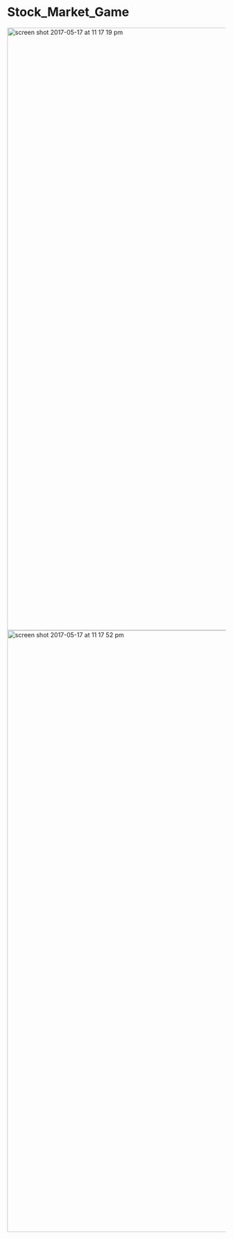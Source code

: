 # Stock_Market_Game

<img width="1386" alt="screen shot 2017-05-17 at 11 17 19 pm" src="https://cloud.githubusercontent.com/assets/19231111/26185138/1b7dcdb4-3b57-11e7-942f-257dee4711f2.png">

<img width="1384" alt="screen shot 2017-05-17 at 11 17 52 pm" src="https://cloud.githubusercontent.com/assets/19231111/26185153/2db41286-3b57-11e7-9715-a8149bc8ecad.png">
